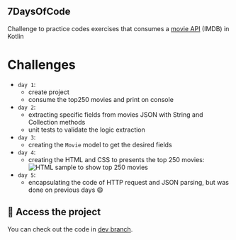 ## 7DaysOfCode

Challenge to practice codes exercises that consumes a [movie API](https://imdb-api.com/) (IMDB) in Kotlin
  
# Challenges

- `day 1`:
  - create project 
  - consume the top250 movies and print on console
- `day 2`:
  - extracting specific fields from movies JSON with String and Collection methods
  - unit tests to validate the logic extraction 
- `day 3`:
  - creating the `Movie` model to get the desired fields
- `day 4`:
  - creating the HTML and CSS to presents the top 250 movies:
![HTML sample to show top 250 movies](https://user-images.githubusercontent.com/8989346/161401699-a3ea37ae-7522-4595-832c-8c8c6e75a950.png)
- `day 5`:
  - encapsulating the code of HTTP request and JSON parsing, but was done on previous days 😄


## 📁 Access the project

You can check out the code in [dev branch](https://github.com/alexfelipe/seven-days-of-code-kotlin/tree/dev).
